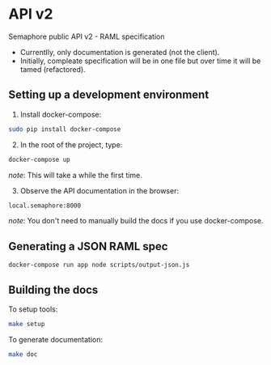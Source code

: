 # API v2

Semaphore public API v2 - RAML specification

- Currentlly, only documentation is generated (not the client).
- Initially, compleate specification will be in one file but over time
  it will be tamed (refactored).

## Setting up a development environment

1. Install docker-compose:

``` bash
sudo pip install docker-compose
```

2. In the root of the project, type:

``` bash
docker-compose up
```

_note_: This will take a while the first time.

3. Observe the API documentation in the browser:

``` bash
local.semaphore:8000
```

_note_: You don't need to manually build the docs if you use docker-compose.

## Generating a JSON RAML spec

```
docker-compose run app node scripts/output-json.js
```

## Building the docs

To setup tools:

``` bash
make setup
```

To generate documentation:

``` bash
make doc
```
